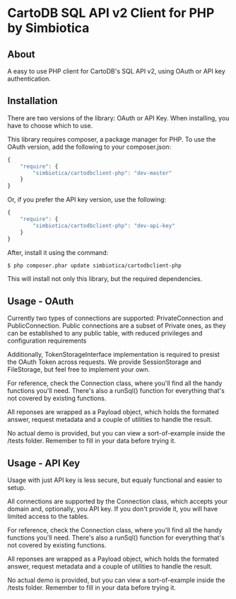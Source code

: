CartoDB SQL API v2 Client for PHP by Simbiotica 
===============================================

About
-----

A easy to use PHP client for CartoDB's SQL API v2, using OAuth or API key authentication.


Installation
------------

There are two versions of the library: OAuth or API Key. When installing,
you have to choose which to use.

This library requires composer, a package manager for PHP.
To use the OAuth version, add the following to your composer.json:

```js
{
    "require": {
        "simbiotica/cartodbclient-php": "dev-master"
    }
}
```

Or, if you prefer the API key version, use the following:

```js
{
    "require": {
        "simbiotica/cartodbclient-php": "dev-api-key"
    }
}
```

After, install it using the command:

``` bash
$ php composer.phar update simbiotica/cartodbclient-php
```

This will install not only this library, but the required dependencies.


Usage - OAuth
-------------

Currently two types of connections are supported: PrivateConnection and PublicConnection.
Public connections are a subset of Private ones, as they can be established
to any public table, with reduced privileges and configuration requirements

Additionally, TokenStorageInterface implementation is required to presist the OAuth Token
across requests. We provide SessionStorage and FileStorage, but feel free to
implement your own.

For reference, check the Connection class, where you'll find all the handy functions
you'll need. There's also a runSql() function for everything that's not covered
by existing functions.

All reponses are wrapped as a Payload object, which holds the formated answer,
request metadata and a couple of utilities to handle the result.

No actual demo is provided, but you can view a sort-of-example inside the /tests
folder. Remember to fill in your data before trying it.

Usage - API Key
---------------

Usage with just API key is less secure, but equaly functional and easier to setup.

All connections are supported by the Connection class, which accepts your domain
and, optionally, you API key. If you don't provide it, you will have limited access
to the tables.

For reference, check the Connection class, where you'll find all the handy functions
you'll need. There's also a runSql() function for everything that's not covered
by existing functions.

All reponses are wrapped as a Payload object, which holds the formated answer,
request metadata and a couple of utilities to handle the result.

No actual demo is provided, but you can view a sort-of-example inside the /tests
folder. Remember to fill in your data before trying it.
